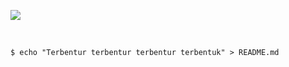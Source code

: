 ![](https://komarev.com/ghpvc/?username=ilhammmaulana)

<br>

```shell
$ echo "Terbentur terbentur terbentur terbentuk" > README.md
```
    
  
